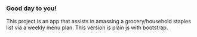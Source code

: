 ### Good day to you!

This project is an app that assists in amassing a grocery/household staples list via a weekly menu plan. This version is plain js with bootstrap.
